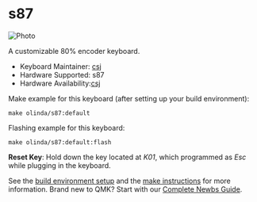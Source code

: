 # s87

![Photo](https://github.com/csjgu2017/images/blob/main/key87.jpg)

A customizable 80% encoder keyboard.

* Keyboard Maintainer: [csj](https://github.com/csjgu2017)
* Hardware Supported: s87
* Hardware Availability:[csj](https://github.com/csjgu2017)

Make example for this keyboard (after setting up your build environment):

    make olinda/s87:default

Flashing example for this keyboard:

    make olinda/s87:default:flash

**Reset Key**: Hold down the key located at *K01*, which programmed as *Esc* while plugging in the keyboard.

See the [build environment setup](https://docs.qmk.fm/#/getting_started_build_tools) and the [make instructions](https://docs.qmk.fm/#/getting_started_make_guide) for more information. Brand new to QMK? Start with our [Complete Newbs Guide](https://docs.qmk.fm/#/newbs).
